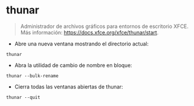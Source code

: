 # thunar

> Administrador de archivos gráficos para entornos de escritorio XFCE.
> Más información: <https://docs.xfce.org/xfce/thunar/start>.

- Abre una nueva ventana mostrando el directorio actual:

`thunar`

- Abra la utilidad de cambio de nombre en bloque:

`thunar --bulk-rename`

- Cierra todas las ventanas abiertas de thunar:

`thunar --quit`
